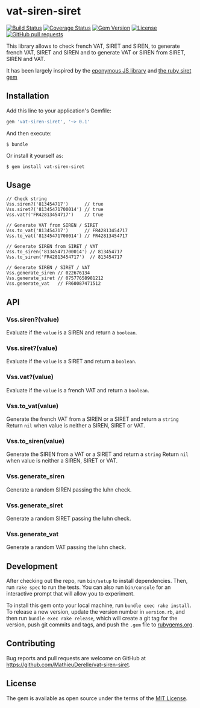 # vat-siren-siret

[![Build Status](https://travis-ci.org/MathieuDerelle/vat-siren-siret.svg?branch=master)](https://travis-ci.org/MathieuDerelle/vat-siren-siret)
[![Coverage Status](https://coveralls.io/repos/github/MathieuDerelle/vat-siren-siret/badge.svg)](https://coveralls.io/github/MathieuDerelle/vat-siren-siret)
[![Gem Version](https://badge.fury.io/rb/vat-siren-siret.svg)](https://badge.fury.io/rb/vat-siren-siret)
[![License](https://img.shields.io/github/license/mashape/apistatus.svg)](https://github.com/MathieuDerelle/vat-siren-siret/blob/master/LICENSE.txt)
[![GitHub pull requests](https://img.shields.io/badge/PR-welcome-green.svg)](https://github.com/MathieuDerelle/vat-siren-siret/pulls)

This library allows to check french VAT, SIRET and SIREN, to generate french VAT, SIRET and SIREN and to generate VAT or SIREN from SIRET, SIREN and VAT.

It has been largely inspired by the [eponymous JS library](https://github.com/jbdemonte/vat-siren-siret) and [the ruby siret gem](https://github.com/samleb/siret)


## Installation

Add this line to your application's Gemfile:

```ruby
gem 'vat-siren-siret', '~> 0.1'
```

And then execute:

    $ bundle

Or install it yourself as:

    $ gem install vat-siren-siret


## Usage

```
// Check string
Vss.siren?('813454717')      // true
Vss.siret?('81345471700014') // true
Vss.vat?('FR42813454717')    // true

// Generate VAT from SIREN / SIRET
Vss.to_vat('813454717')      // FR42813454717
Vss.to_vat('81345471700014') // FR42813454717

// Generate SIREN from SIRET / VAT
Vss.to_siren('81345471700014') // 813454717
Vss.to_siren('FR42813454717')  // 813454717

// Generate SIREN / SIRET / VAT
Vss.generate_siren // 022676134
Vss.generate_siret // 07577658981212
Vss.generate_vat   // FR60087471512
```


## API

### Vss.siren?(value)

Evaluate if the `value` is a SIREN and return a `boolean`.

### Vss.siret?(value)

Evaluate if the `value` is a SIRET and return a `boolean`.

### Vss.vat?(value)

Evaluate if the `value` is a french VAT and return a `boolean`.

### Vss.to_vat(value)

Generate the french VAT from a SIREN or a SIRET and return a `string`
Return `nil` when value is neither a SIREN, SIRET or VAT.

### Vss.to_siren(value)

Generate the SIREN from a VAT or a SIRET and return a `string`
Return `nil` when value is neither a SIREN, SIRET or VAT.

### Vss.generate_siren

Generate a random SIREN passing the luhn check.

### Vss.generate_siret

Generate a random SIRET passing the luhn check.

### Vss.generate_vat

Generate a random VAT passing the luhn check.


## Development

After checking out the repo, run `bin/setup` to install dependencies. Then, run `rake spec` to run the tests. You can also run `bin/console` for an interactive prompt that will allow you to experiment.

To install this gem onto your local machine, run `bundle exec rake install`. To release a new version, update the version number in `version.rb`, and then run `bundle exec rake release`, which will create a git tag for the version, push git commits and tags, and push the `.gem` file to [rubygems.org](https://rubygems.org).


## Contributing

Bug reports and pull requests are welcome on GitHub at https://github.com/MathieuDerelle/vat-siren-siret.


## License

The gem is available as open source under the terms of the [MIT License](http://opensource.org/licenses/MIT).
